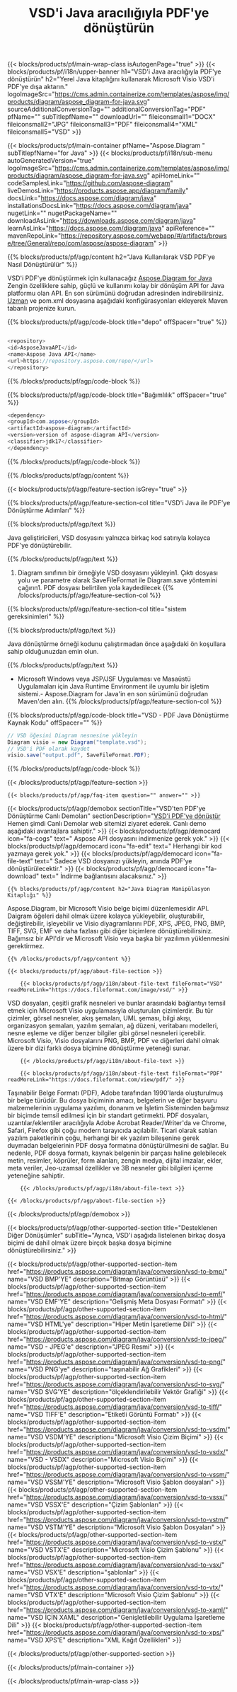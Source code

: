﻿---
title: VSD'i Java aracılığıyla PDF'ye dönüştürün 
weight: 4060
url: /tr/java/conversion/vsd-to-pdf/ 
description: VSD biçiminin PDF dosyasına örnek Java dönüştürme kodu. VSD'yi herhangi bir Web veya Masaüstü Java tabanlı uygulamada PDF'ye dönüştürmek için bu örnek kodu kullanın.
---
{{< blocks/products/pf/main-wrap-class isAutogenPage="true" >}}
{{< blocks/products/pf/i18n/upper-banner h1="VSD\'i Java aracılığıyla PDF\'ye dönüştürün" h2="Yerel Java kitaplığını kullanarak Microsoft Visio VSD\'i PDF\'ye dışa aktarın." logoImageSrc="https://cms.admin.containerize.com/templates/aspose/img/products/diagram/aspose_diagram-for-java.svg" sourceAdditionalConversionTag="" additionalConversionTag="PDF" pfName="" subTitlepfName="" downloadUrl="" fileiconsmall1="DOCX" fileiconsmall2="JPG" fileiconsmall3="PDF" fileiconsmall4="XML" fileiconsmall5="VSD" >}}

{{< blocks/products/pf/main-container pfName="Aspose.Diagram " subTitlepfName="for Java" >}}
{{< blocks/products/pf/i18n/sub-menu autoGeneratedVersion="true" logoImageSrc="https://cms.admin.containerize.com/templates/aspose/img/products/diagram/aspose_diagram-for-java.svg" apiHomeLink="" codeSamplesLink="https://github.com/aspose-diagram" liveDemosLink="https://products.aspose.app/diagram/family" docsLink="https://docs.aspose.com/diagram/java" installationsDocsLink="https://docs.aspose.com/diagram/java" nugetLink="" nugetPackageName="" downloadAsLink="https://downloads.aspose.com/diagram/java" learnAsLink="https://docs.aspose.com/diagram/java" apiReference="" mavenRepoLink="https://repository.aspose.com/webapp/#/artifacts/browse/tree/General/repo/com/aspose/aspose-diagram" >}}

{{% blocks/products/pf/agp/content h2="Java Kullanılarak VSD PDF\'ye Nasıl Dönüştürülür" %}}

 VSD'i PDF'ye dönüştürmek için kullanacağız
 [Aspose.Diagram for Java](https://products.aspose.com/diagram/java) 
 Zengin özelliklere sahip, güçlü ve kullanımı kolay bir dönüşüm API for Java platformu olan API. En son sürümünü doğrudan adresinden indirebilirsiniz.
 [Uzman](https://repository.aspose.com/webapp/#/artifacts/browse/tree/General/repo/com/aspose/aspose-diagram) 
 ve pom.xml dosyasına aşağıdaki konfigürasyonları ekleyerek Maven tabanlı projenize kurun.

{{% blocks/products/pf/agp/code-block title="depo" offSpacer="true" %}}

```cs

<repository>
<id>AsposeJavaAPI</id>
<name>Aspose Java API</name>
<url>https://repository.aspose.com/repo/</url>
</repository>


```

{{% /blocks/products/pf/agp/code-block %}}

{{% blocks/products/pf/agp/code-block title="Bağımlılık" offSpacer="true" %}}

```cs
<dependency>
<groupId>com.aspose</groupId>
<artifactId>aspose-diagram</artifactId>
<version>version of aspose-diagram API</version>
<classifier>jdk17</classifier>
</dependency>


```

{{% /blocks/products/pf/agp/code-block %}}

{{% /blocks/products/pf/agp/content %}}

{{< blocks/products/pf/agp/feature-section isGrey="true" >}}

{{% blocks/products/pf/agp/feature-section-col title="VSD\'i Java ile PDF\'ye Dönüştürme Adımları" %}}

{{% blocks/products/pf/agp/text %}}

 Java geliştiricileri, VSD dosyasını yalnızca birkaç kod satırıyla kolayca PDF'ye dönüştürebilir.

{{% /blocks/products/pf/agp/text %}}

1. Diagram sınıfının bir örneğiyle VSD dosyasını yükleyin1. Çıktı dosyası yolu ve parametre olarak SaveFileFormat ile Diagram.save yöntemini çağırın1. PDF dosyası belirtilen yola kaydedilecek
{{% /blocks/products/pf/agp/feature-section-col %}}

{{% blocks/products/pf/agp/feature-section-col title="sistem gereksinimleri" %}}

{{% blocks/products/pf/agp/text %}}

 Java dönüştürme örneği kodunu çalıştırmadan önce aşağıdaki ön koşullara sahip olduğunuzdan emin olun.

{{% /blocks/products/pf/agp/text %}}

- Microsoft Windows veya JSP/JSF Uygulaması ve Masaüstü Uygulamaları için Java Runtime Environment ile uyumlu bir işletim sistemi.- Aspose.Diagram for Java'in en son sürümünü doğrudan Maven'den alın.
{{% /blocks/products/pf/agp/feature-section-col %}}

{{% blocks/products/pf/agp/code-block title="VSD - PDF Java Dönüştürme Kaynak Kodu" offSpacer="" %}}

```cs
// VSD öğesini Diagram nesnesine yükleyin 
Diagram visio = new Diagram("template.vsd");
// VSD'i PDF olarak kaydet 
visio.save("output.pdf", SaveFileFormat.PDF);   


```

{{% /blocks/products/pf/agp/code-block %}}

{{< /blocks/products/pf/agp/feature-section >}}

    {{< blocks/products/pf/agp/faq-item question="" answer="" >}}
 

<!-- aboutfile Starts -->

{{< blocks/products/pf/agp/demobox sectionTitle="VSD\'ten PDF\'ye Dönüştürme Canlı Demoları" sectionDescription="[VSD\'i PDF\'ye dönüştür](https://products.aspose.app/diagram/conversion/vsd-to-pdf) Hemen şimdi Canlı Demolar web sitemizi ziyaret ederek. Canlı demo aşağıdaki avantajlara sahiptir." >}}
        {{< blocks/products/pf/agp/democard icon="fa-cogs" text=" Aspose API dosyasını indirmenize gerek yok." >}}
        {{< blocks/products/pf/agp/democard icon="fa-edit" text=" Herhangi bir kod yazmaya gerek yok." >}}
        {{< blocks/products/pf/agp/democard icon="fa-file-text" text=" Sadece VSD dosyanızı yükleyin, anında PDF\'ye dönüştürülecektir." >}}
        {{< blocks/products/pf/agp/democard icon="fa-download" text=" İndirme bağlantısını alacaksınız." >}}

    {{% blocks/products/pf/agp/content h2="Java Diagram Manipülasyon Kitaplığı" %}}

 Aspose.Diagram, bir Microsoft Visio belge biçimi düzenlemesidir API. Daigram öğeleri dahil olmak üzere kolayca yükleyebilir, oluşturabilir, değiştirebilir, işleyebilir ve Visio diyagramlarını PDF, XPS, JPEG, PNG, BMP, TIFF, SVG, EMF ve daha fazlası gibi diğer biçimlere dönüştürebilirsiniz. Bağımsız bir API'dir ve Microsoft Visio veya başka bir yazılımın yüklenmesini gerektirmez.  



    {{% /blocks/products/pf/agp/content %}}

    {{< blocks/products/pf/agp/about-file-section >}}

        {{< blocks/products/pf/agp/i18n/about-file-text fileFormat="VSD" readMoreLink="https://docs.fileformat.com/image/vsd/" >}}

VSD dosyaları, çeşitli grafik nesneleri ve bunlar arasındaki bağlantıyı temsil etmek için Microsoft Visio uygulamasıyla oluşturulan çizimlerdir. Bu tür çizimler, görsel nesneler, akış şemaları, UML şeması, bilgi akışı, organizasyon şemaları, yazılım şemaları, ağ düzeni, veritabanı modelleri, nesne eşleme ve diğer benzer bilgiler gibi görsel nesneleri içerebilir. Microsoft Visio, Visio dosyalarını PNG, BMP, PDF ve diğerleri dahil olmak üzere bir dizi farklı dosya biçimine dönüştürme yeteneği sunar.


        {{< /blocks/products/pf/agp/i18n/about-file-text >}}

        {{< blocks/products/pf/agp/i18n/about-file-text fileFormat="PDF" readMoreLink="https://docs.fileformat.com/view/pdf/" >}}

Taşınabilir Belge Formatı (PDF), Adobe tarafından 1990'larda oluşturulmuş bir belge türüdür. Bu dosya biçiminin amacı, belgelerin ve diğer başvuru malzemelerinin uygulama yazılımı, donanım ve İşletim Sisteminden bağımsız bir biçimde temsil edilmesi için bir standart getirmekti. PDF dosyaları, uzantılar/eklentiler aracılığıyla Adobe Acrobat Reader/Writer'da ve Chrome, Safari, Firefox gibi çoğu modern tarayıcıda açılabilir. Ticari olarak satılan yazılım paketlerinin çoğu, herhangi bir ek yazılım bileşenine gerek duymadan belgelerinin PDF dosya formatına dönüştürülmesini de sağlar. Bu nedenle, PDF dosya formatı, kaynak belgenin bir parçası haline gelebilecek metin, resimler, köprüler, form alanları, zengin medya, dijital imzalar, ekler, meta veriler, Jeo-uzamsal özellikler ve 3B nesneler gibi bilgileri içerme yeteneğine sahiptir.


        {{< /blocks/products/pf/agp/i18n/about-file-text >}}

    {{< /blocks/products/pf/agp/about-file-section >}}

{{< /blocks/products/pf/agp/demobox >}}

<!-- aboutfile Ends -->

{{< blocks/products/pf/agp/other-supported-section title="Desteklenen Diğer Dönüşümler" subTitle="Ayrıca, VSD\'i aşağıda listelenen birkaç dosya biçimi de dahil olmak üzere birçok başka dosya biçimine dönüştürebilirsiniz." >}}

{{< blocks/products/pf/agp/other-supported-section-item href="https://products.aspose.com/diagram/java/conversion/vsd-to-bmp/" name="VSD BMP\'YE" description="Bitmap Görüntüsü" >}}
{{< blocks/products/pf/agp/other-supported-section-item href="https://products.aspose.com/diagram/java/conversion/vsd-to-emf/" name="VSD EMF\'YE" description="Gelişmiş Meta Dosyası Formatı" >}}
{{< blocks/products/pf/agp/other-supported-section-item href="https://products.aspose.com/diagram/java/conversion/vsd-to-html/" name="VSD HTML\'ye" description="Hiper Metin İşaretleme Dili" >}}
{{< blocks/products/pf/agp/other-supported-section-item href="https://products.aspose.com/diagram/java/conversion/vsd-to-jpeg/" name="VSD - JPEG\'e" description="JPEG Resmi" >}}
{{< blocks/products/pf/agp/other-supported-section-item href="https://products.aspose.com/diagram/java/conversion/vsd-to-png/" name="VSD PNG\'ye" description="taşınabilir Ağ Grafikleri" >}}
{{< blocks/products/pf/agp/other-supported-section-item href="https://products.aspose.com/diagram/java/conversion/vsd-to-svg/" name="VSD SVG\'YE" description="ölçeklendirilebilir Vektör Grafiği" >}}
{{< blocks/products/pf/agp/other-supported-section-item href="https://products.aspose.com/diagram/java/conversion/vsd-to-tiff/" name="VSD TIFF\'E" description="Etiketli Görüntü Formatı" >}}
{{< blocks/products/pf/agp/other-supported-section-item href="https://products.aspose.com/diagram/java/conversion/vsd-to-vsdm/" name="VSD VSDM\'YE" description="Microsoft Visio Çizim Biçimi" >}}
{{< blocks/products/pf/agp/other-supported-section-item href="https://products.aspose.com/diagram/java/conversion/vsd-to-vsdx/" name="VSD - VSDX" description="Microsoft Visio Biçimi" >}}
{{< blocks/products/pf/agp/other-supported-section-item href="https://products.aspose.com/diagram/java/conversion/vsd-to-vssm/" name="VSD VSSM\'YE" description="Microsoft Visio Şablon dosyaları" >}}
{{< blocks/products/pf/agp/other-supported-section-item href="https://products.aspose.com/diagram/java/conversion/vsd-to-vssx/" name="VSD VSSX\'E" description="Çizim Şablonları" >}}
{{< blocks/products/pf/agp/other-supported-section-item href="https://products.aspose.com/diagram/java/conversion/vsd-to-vstm/" name="VSD VSTM\'YE" description="Microsoft Visio Şablon Dosyaları" >}}
{{< blocks/products/pf/agp/other-supported-section-item href="https://products.aspose.com/diagram/java/conversion/vsd-to-vstx/" name="VSD VSTX\'E" description="Microsoft Visio Çizim Şablonu" >}}
{{< blocks/products/pf/agp/other-supported-section-item href="https://products.aspose.com/diagram/java/conversion/vsd-to-vsx/" name="VSD VSX\'E" description="şablonlar" >}}
{{< blocks/products/pf/agp/other-supported-section-item href="https://products.aspose.com/diagram/java/conversion/vsd-to-vtx/" name="VSD VTX\'E" description="Microsoft Visio Çizim Şablonu" >}}
{{< blocks/products/pf/agp/other-supported-section-item href="https://products.aspose.com/diagram/java/conversion/vsd-to-xaml/" name="VSD İÇİN XAML" description="Genişletilebilir Uygulama İşaretleme Dili" >}}
{{< blocks/products/pf/agp/other-supported-section-item href="https://products.aspose.com/diagram/java/conversion/vsd-to-xps/" name="VSD XPS\'E" description="XML Kağıt Özellikleri" >}}

{{< /blocks/products/pf/agp/other-supported-section >}}

{{< /blocks/products/pf/main-container >}}
    
{{< /blocks/products/pf/main-wrap-class >}}